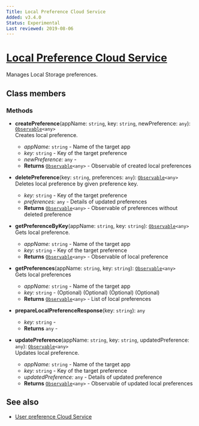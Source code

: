 ```yaml
---
Title: Local Preference Cloud Service
Added: v3.4.0
Status: Experimental
Last reviewed: 2019-08-06
---
```


# [Local Preference Cloud Service](../../../lib/process-services-cloud/src/lib/services/local-preference-cloud.service.ts "Defined in local-preference-cloud.service.ts")

Manages Local Storage preferences. 

## Class members

### Methods

-   **createPreference**(appName: `string`, key: `string`, newPreference: `any`): [`Observable`](http://reactivex.io/documentation/observable.html)`<any>`<br/>
    Creates local preference.
    -   _appName:_ `string`  - Name of the target app 
    -   _key:_ `string`  - Key of the target preference
    -   _newPreference:_ `any`  - 
    -   **Returns** [`Observable`](http://reactivex.io/documentation/observable.html)`<any>` - Observable of created local preferences
-   **deletePreference**(key: `string`, preferences: `any`): [`Observable`](http://reactivex.io/documentation/observable.html)`<any>`<br/>
    Deletes local preference by given preference key.
    -   _key:_ `string`  - Key of the target preference
    -   _preferences:_ `any`  - Details of updated preferences
    -   **Returns** [`Observable`](http://reactivex.io/documentation/observable.html)`<any>` - Observable of preferences without deleted preference
-   **getPreferenceByKey**(appName: `string`, key: `string`): [`Observable`](http://reactivex.io/documentation/observable.html)`<any>`<br/>
    Gets local preference.
    -   _appName:_ `string`  - Name of the target app
    -   _key:_ `string`  - Key of the target preference
    -   **Returns** [`Observable`](http://reactivex.io/documentation/observable.html)`<any>` - Observable of local preference
-   **getPreferences**(appName: `string`, key: `string`): [`Observable`](http://reactivex.io/documentation/observable.html)`<any>`<br/>
    Gets local preferences
    -   _appName:_ `string`  - Name of the target app
    -   _key:_ `string`  - (Optional) (Optional) (Optional) (Optional) 
    -   **Returns** [`Observable`](http://reactivex.io/documentation/observable.html)`<any>` - List of local preferences
-   **prepareLocalPreferenceResponse**(key: `string`): `any`<br/>

    -   _key:_ `string`  - 
    -   **Returns** `any` - 

-   **updatePreference**(appName: `string`, key: `string`, updatedPreference: `any`): [`Observable`](http://reactivex.io/documentation/observable.html)`<any>`<br/>
    Updates local preference.
    -   _appName:_ `string`  - Name of the target app
    -   _key:_ `string`  - Key of the target preference
    -   _updatedPreference:_ `any`  - Details of updated preference
    -   **Returns** [`Observable`](http://reactivex.io/documentation/observable.html)`<any>` - Observable of updated local preferences

## See also

-   [User preference Cloud Service](user-preference-cloud.service.md)

